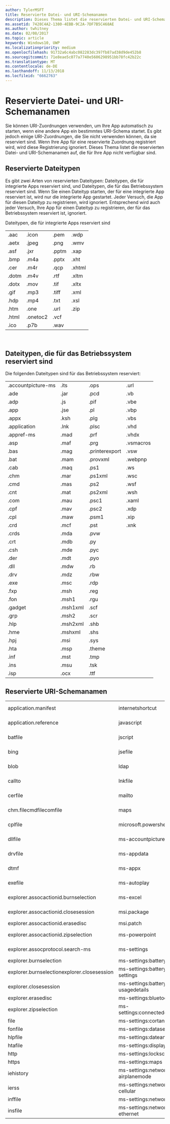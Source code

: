 ```yaml
---
author: TylerMSFT
title: Reservierte Datei- und URI-Schemanamen
description: Dieses Thema listet die reservierten Datei- und URI-Schemanamen auf, die für Ihre App nicht verfügbar sind.
ms.assetid: 7428C4A2-1380-4EBB-9C2A-7DF7B5C468AE
ms.author: twhitney
ms.date: 02/08/2017
ms.topic: article
keywords: Windows10, UWP
ms.localizationpriority: medium
ms.openlocfilehash: 91732a6c4abc082283dc397fb87ad38d9de452b8
ms.sourcegitcommit: 71e8eae5c077a7740e5606298951bb78fc42b22c
ms.translationtype: MT
ms.contentlocale: de-DE
ms.lasthandoff: 11/13/2018
ms.locfileid: "6662763"
---
```

# <a name="reserved-file-and-uri-scheme-names"></a>Reservierte Datei- und URI-Schemanamen


Sie können URI-Zuordnungen verwenden, um Ihre App automatisch zu starten, wenn eine andere App ein bestimmtes URI-Schema startet. Es gibt jedoch einige URI-Zuordnungen, die Sie nicht verwenden können, da sie reserviert sind. Wenn Ihre App für eine reservierte Zuordnung registriert wird, wird diese Registrierung ignoriert. Dieses Thema listet die reservierten Datei- und URI-Schemanamen auf, die für Ihre App nicht verfügbar sind.

## <a name="reserved-file-types"></a>Reservierte Dateitypen

Es gibt zwei Arten von reservierten Dateitypen: Dateitypen, die für integrierte Apps reserviert sind, und Dateitypen, die für das Betriebssystem reserviert sind. Wenn Sie einen Dateityp starten, der für eine integrierte App reserviert ist, wird nur die integrierte App gestartet. Jeder Versuch, die App für diesen Dateityp zu registrieren, wird ignoriert. Entsprechend wird auch jeder Versuch, Ihre App für einen Dateityp zu registrieren, der für das Betriebssystem reserviert ist, ignoriert.

Dateitypen, die für integrierte Apps reserviert sind

<table>
<tr><td>.aac</td><td>.icon</td><td>.pem</td><td>.wdp</td></tr>
<tr><td>.aetx</td><td>.jpeg</td><td>.png</td><td>.wmv</td></tr>
<tr><td>.asf</td><td>.jxr</td><td>.pptm</td><td>.xap</td></tr>
<tr><td>.bmp</td><td>.m4a</td><td>.pptx</td><td>.xht</td></tr>
<tr><td>.cer</td><td>.m4r</td><td>.qcp</td><td>.xhtml</td></tr>
<tr><td>.dotm</td><td>.m4v</td><td>.rtf</td><td>.xltm</td></tr>
<tr><td>.dotx</td><td>.mov</td><td>.tif</td><td>.xltx</td></tr>
<tr><td>.gif</td><td>.mp3</td><td>.tiff</td><td>.xml</td></tr>
<tr><td>.hdp</td><td>.mp4</td><td>.txt</td><td>.xsl</td></tr>
<tr><td>.htm</td><td>.one</td><td>.url</td><td>.zip</td></tr>
<tr><td>.html</td><td>.onetoc2</td><td>.vcf</td><td></td></tr>
<tr><td>.ico</td><td>.p7b</td><td>.wav</td><td></td></tr>
</table> 

## <a name="file-types-reserved-for-the-operating-system"></a>Dateitypen, die für das Betriebssystem reserviert sind

Die folgenden Dateitypen sind für das Betriebssystem reserviert:

<table>
<tr><td>.accountpicture-ms</td><td>.its</td><td>.ops</td><td>.url</td></tr>
<tr><td>.ade</td><td>.jar</td><td>.pcd</td><td>.vb</td></tr>
<tr><td>.adp</td><td>.js</td><td>.pif</td><td>.vbe</td></tr>
<tr><td>.app</td><td>.jse</td><td>.pl</td><td>.vbp</td></tr>
<tr><td>.appx</td><td>.ksh</td><td>.plg</td><td>.vbs</td></tr>
<tr><td>.application</td><td>.lnk</td><td>.plsc</td><td>.vhd</td></tr>
<tr><td>.appref-ms</td><td>.mad</td><td>.prf</td><td>.vhdx</td></tr>
<tr><td>.asp</td><td>.maf</td><td>.prg</td><td>.vsmacros</td></tr>
<tr><td>.bas</td><td>.mag</td><td>.printerexport</td><td>.vsw</td></tr>
<tr><td>.bat</td><td>.mam</td><td>.provxml</td><td>.webpnp</td></tr>
<tr><td>.cab</td><td>.maq</td><td>.ps1</td><td>.ws</td></tr>
<tr><td>.chm</td><td>.mar</td><td>.ps1xml</td><td>.wsc</td></tr>
<tr><td>.cmd</td><td>.mas</td><td>.ps2</td><td>.wsf</td></tr>
<tr><td>.cnt</td><td>.mat</td><td>.ps2xml</td><td>.wsh</td></tr>
<tr><td>.com</td><td>.mau</td><td>.psc1</td><td>.xaml</td></tr>
<tr><td>.cpf</td><td>.mav</td><td>.psc2</td><td>.xdp</td></tr>
<tr><td>.cpl</td><td>.maw</td><td>.psm1</td><td>.xip</td></tr>
<tr><td>.crd</td><td>.mcf</td><td>.pst</td><td>.xnk</td></tr>
<tr><td>.crds</td><td>.mda</td><td>.pvw</td><td></td></tr>
<tr><td>.crt</td><td>.mdb</td><td>.py</td><td></td></tr>
<tr><td>.csh</td><td>.mde</td><td>.pyc</td><td></td></tr>
<tr><td>.der</td><td>.mdt</td><td>.pyo</td><td></td></tr>
<tr><td>.dll</td><td>.mdw</td><td>.rb</td><td></td></tr>
<tr><td>.drv</td><td>.mdz</td><td>.rbw</td><td></td></tr>
<tr><td>.exe</td><td>.msc</td><td>.rdp</td><td></td></tr>
<tr><td>.fxp</td><td>.msh</td><td>.reg</td><td></td></tr>
<tr><td>.fon</td><td>.msh1</td><td>.rgu</td><td></td></tr>
<tr><td>.gadget</td><td>.msh1xml</td><td>.scf</td><td></td></tr>
<tr><td>.grp</td><td>.msh2</td><td>.scr</td><td></td></tr>
<tr><td>.hlp</td><td>.msh2xml</td><td>.shb</td><td></td></tr>
<tr><td>.hme</td><td>.mshxml</td><td>.shs</td><td></td></tr>
<tr><td>.hpj</td><td>.msi</td><td>.sys</td><td></td></tr>
<tr><td>.hta</td><td>.msp</td><td>.theme</td><td></td></tr>
<tr><td>.inf</td><td>.mst</td><td>.tmp</td><td></td></tr>
<tr><td>.ins</td><td>.msu</td><td>.tsk</td><td></td></tr>
<tr><td>.isp</td><td>.ocx</td><td>.ttf</td><td></td></tr>
</table>

## <a name="reserved-uri-scheme-names"></a>Reservierte URI-Schemanamen

<table>
<tr><td>application.manifest</td><td>internetshortcut</td><td>ms-settings:network-mobilehotspot</td><td>shbfile</td></tr>
<tr><td>application.reference</td><td>javascript</td><td>ms-settings:network-proxy</td><td>shcmdfile</td></tr>
<tr><td>batfile</td><td>jscript</td><td>ms-settings:network-wifi</td><td>shsfile</td></tr>
<tr><td>bing</td><td>jsefile</td><td>ms-settings:nfctransactions</td><td>smb</td></tr>
<tr><td>blob</td><td>ldap</td><td>ms-settings:notifications</td><td>stickynotes</td></tr>
<tr><td>callto</td><td>lnkfile</td><td>ms-settings:personalization</td><td>sysfile</td></tr>
<tr><td>cerfile</td><td>mailto</td><td>ms-settings:privacy-calendar</td><td>tel</td></tr>
<tr><td>chm.filecmdfilecomfile</td><td>maps</td><td>ms-settings:privacy-contacts</td><td>telnet</td></tr>
<tr><td>cplfile</td><td>microsoft.powershellscript.1</td><td>ms-settings:privacy-customdevices</td><td>tn3270</td></tr>
<tr><td>dllfile</td><td>ms-accountpictureprovider</td><td>ms-settings:privacy-feedback</td><td>ttffile</td></tr>
<tr><td>drvfile</td><td>ms-appdata</td><td>ms-settings:privacy-location</td><td>unknown</td></tr>
<tr><td>dtmf</td><td>ms-appx</td><td>ms-settings:privacy-messaging</td><td>usertileprovider</td></tr>
<tr><td>exefile</td><td>ms-autoplay</td><td>ms-settings:privacy-microphone</td><td>vbefile</td></tr>
<tr><td>explorer.assocactionid.burnselection</td><td>ms-excel</td><td>ms-settings:privacy-speechtyping</td><td>vbscript</td></tr>
<tr><td>explorer.assocactionid.closesession</td><td>msi.package</td><td>ms-settings:privacy-webcam</td><td>vbsfile</td></tr>
<tr><td>explorer.assocactionid.erasedisc</td><td>msi.patch</td><td>ms-settings:proximity</td><td>wallet</td></tr>
<tr><td>explorer.assocactionid.zipselection</td><td>ms-powerpoint</td><td>ms-settings:regionlanguage</td><td>windows.gadget</td></tr>
<tr><td>explorer.assocprotocol.search-ms</td><td>ms-settings</td><td>ms-settings:screenrotation</td><td>windowsmediacenterapp</td></tr>
<tr><td>explorer.burnselection</td><td>ms-settings:batterysaver</td><td>ms-settings:speech</td><td>windowsmediacenterssl</td></tr>
<tr><td>explorer.burnselectionexplorer.closesession</td><td>ms-settings:batterysaver-settings</td><td>ms-settings:storagesense</td><td>windowsmediacenterweb</td></tr>
<tr><td>explorer.closesession</td><td>ms-settings:batterysaver-usagedetails</td><td>ms-settings:windowsupdate</td><td>wmp11.assocprotocol.mms</td></tr>
<tr><td>explorer.erasedisc</td><td>ms-settings:bluetooth</td><td>ms-settings:workplace</td><td>wsffile</td></tr>
<tr><td>explorer.zipselection</td><td>ms-settings:connecteddevices</td><td>ms-windows-store</td><td>wsfile</td></tr>
<tr><td>file</td><td>ms-settings:cortanasearch</td><td>ms-word</td><td>wshfile</td></tr>
<tr><td>fonfile</td><td>ms-settings:datasense</td><td>ocxfile</td><td>xbls</td></tr>
<tr><td>hlpfile</td><td>ms-settings:dateandtime</td><td>office</td><td>zune</td></tr>
<tr><td>htafile</td><td>ms-settings:display</td><td>onenote</td><td></td></tr>
<tr><td>http</td><td>ms-settings:lockscreen</td><td>piffile</td><td></td></tr>
<tr><td>https</td><td>ms-settings:maps</td><td>regfile</td><td></td></tr>
<tr><td>iehistory</td><td>ms-settings:network-airplanemode</td><td>res</td><td></td></tr>
<tr><td>ierss</td><td>ms-settings:network-cellular</td><td>rlogin</td><td></td></tr>
<tr><td>inffile</td><td>ms-settings:network-dialup</td><td>scrfile</td><td></td></tr>
<tr><td>insfile</td><td>ms-settings:network-ethernet</td><td>scriptletfile</td><td></td></tr>
</table>
